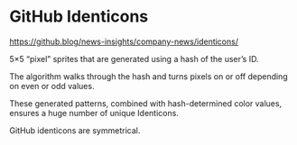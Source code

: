 # GitHub Identicons

https://github.blog/news-insights/company-news/identicons/

5×5 “pixel” sprites that are generated using a hash of the user’s ID.

The algorithm walks through the hash and turns pixels on or off depending on even or odd values. 

These generated patterns, combined with hash-determined color values, ensures a huge number of unique Identicons.

GitHub identicons are symmetrical.